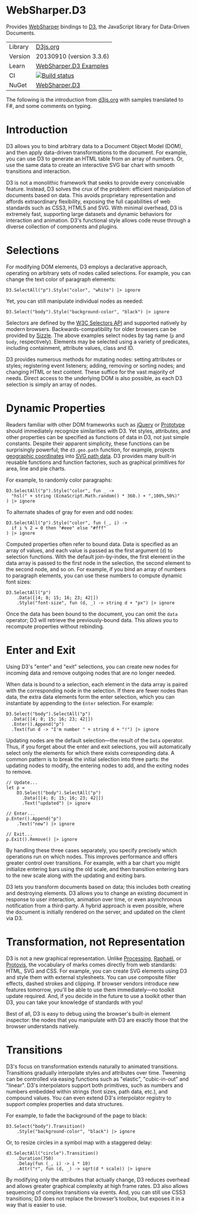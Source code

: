 # WebSharper.D3

Provides [WebSharper](http://websharper.com) bindings to [D3](http://d3js.org), the JavaScript library for Data-Driven Documents.

|          |                             |
| -------- | --------------------------- |
| Library  | [D3js.org](http://d3js.org) |
| Version  | 20130910 (version 3.3.6) |
| Learn    | [WebSharper.D3 Examples](http://intellifactory.github.io/websharper.d3) |
| CI       | [![Build status](https://ci.appveyor.com/api/projects/status/j3imr7tbvfrpu08f)](https://ci.appveyor.com/project/t0yv0/websharper-d3)  |
| NuGet    | [WebSharper.D3](http://nuget.org/packages/WebSharper.D3/) |

The following is the introduction from [d3js.org][d3] with samples 
translated to F#, and some comments on typing.

# Introduction

D3 allows you to bind arbitrary data to a Document Object Model (DOM), and then apply data-driven transformations to the document. For example, you can use D3 to generate an HTML table from an array of numbers. Or, use the same data to create an interactive SVG bar chart with smooth transitions and interaction.

D3 is not a monolithic framework that seeks to provide every conceivable feature. Instead, D3 solves the crux of the problem: efficient manipulation of documents based on data. This avoids proprietary representation and affords extraordinary flexibility, exposing the full capabilities of web standards such as CSS3, HTML5 and SVG. With minimal overhead, D3 is extremely fast, supporting large datasets and dynamic behaviors for interaction and animation. D3's functional style allows code reuse through a diverse collection of components and plugins.

# Selections

For modifying DOM elements, D3 employs a declarative approach, operating on arbitrary sets of nodes called selections. For example, you can change the text color of paragraph elements:

```
D3.SelectAll("p").Style("color", "white") |> ignore
```
Yet, you can still manipulate individual nodes as needed:

```
D3.Select("body").Style("background-color", "black") |> ignore
```
Selectors are defined by the [W3C Selectors API][w3cselectorsapi] and supported natively by modern browsers. Backwards-compatibility for older browsers can be provided by [Sizzle][sizzle]. The above examples select nodes by tag name (`p` and `body`, respectively). Elements may be selected using a variety of predicates, including containment, attribute values, class and ID.

D3 provides numerous methods for mutating nodes: setting attributes or styles; registering event listeners; adding, removing or sorting nodes; and changing HTML or text content. These suffice for the vast majority of needs. Direct access to the underlying DOM is also possible, as each D3 selection is simply an array of nodes.

# Dynamic Properties

Readers familiar with other DOM frameworks such as [jQuery][jquery] or [Prototype][prototypejs] should immediately recognize similarities with D3. Yet styles, attributes, and other properties can be specified as functions of data in D3, not just simple constants. Despite their apparent simplicity, these functions can be surprisingly powerful; the `d3.geo.path` function, for example, projects [geographic coordinates][geocoordinates] into [SVG path data][pathdata]. D3 provides many built-in reusable functions and function factories, such as graphical primitives for area, line and pie charts.

For example, to randomly color paragraphs:

```
D3.SelectAll("p").Style("color", fun _ ->
  "hsl(" + string (EcmaScript.Math.random() * 360.) + ",100%,50%)"
) |> ignore
```

To alternate shades of gray for even and odd nodes:

```
D3.SelectAll("p").Style("color", fun (_, i) ->
  if i % 2 = 0 then "#eee" else "#fff"
) |> ignore
```

Computed properties often refer to bound data. Data is specified as an array of values, and each value is passed as the first argument (`d`) to selection functions. With the default join-by-index, the first element in the data array is passed to the first node in the selection, the second element to the second node, and so on. For example, if you bind an array of numbers to paragraph elements, you can use these numbers to compute dynamic font sizes:

```
D3.SelectAll("p")
    .Data([|4; 8; 15; 16; 23; 42|])
    .Style("font-size", fun (d, _) -> string d + "px") |> ignore
```
Once the data has been bound to the document, you can omit the `data` operator; D3 will retrieve the previously-bound data. This allows you to recompute properties without rebinding.

# Enter and Exit

Using D3's "enter" and "exit" selections, you can create new nodes for incoming data and remove outgoing nodes that are no longer needed.

When data is bound to a selection, each element in the data array is paired with the corresponding node in the selection. If there are fewer nodes than data, the extra data elements form the enter selection, which you can instantiate by appending to the `Enter` selection. For example:

```
D3.Select("body").SelectAll("p")
  .Data([|4; 8; 15; 16; 23; 42|])
  .Enter().Append("p")
  .Text(fun d -> "I'm number " + string d + "!") |> ignore
```
Updating nodes are the default selection—the result of the `Data` operator. Thus, if you forget about the enter and exit selections, you will automatically select only the elements for which there exists corresponding data. A common pattern is to break the initial selection into three parts: the updating nodes to modify, the entering nodes to add, and the exiting nodes to remove.

```
// Update...
let p =
    D3.Select("body").SelectAll("p")
      .Data([|4; 8; 15; 16; 23; 42|])
      .Text("updated") |> ignore

// Enter...
p.Enter().Append("p")
    .Text("new") |> ignore

// Exit...
p.Exit().Remove() |> ignore
```
By handling these three cases separately, you specify precisely which operations run on which nodes. This improves performance and offers greater control over transitions. For example, with a bar chart you might initialize entering bars using the old scale, and then transition entering bars to the new scale along with the updating and exiting bars.

D3 lets you transform documents based on data; this includes both creating and destroying elements. D3 allows you to change an existing document in response to user interaction, animation over time, or even asynchronous notification from a third-party. A hybrid approach is even possible, where the document is initially rendered on the server, and updated on the client via D3.

# Transformation, not Representation

D3 is not a new graphical representation. Unlike [Processing][processing], [Raphaël][raphael], or [Protovis][protovis], the vocabulary of marks comes directly from web standards: HTML, SVG and CSS. For example, you can create SVG elements using D3 and style them with external stylesheets. You can use composite filter effects, dashed strokes and clipping. If browser vendors introduce new features tomorrow, you'll be able to use them immediately—no toolkit update required. And, if you decide in the future to use a toolkit other than D3, you can take your knowledge of standards with you!

Best of all, D3 is easy to debug using the browser's built-in element inspector: the nodes that you manipulate with D3 are exactly those that the browser understands natively.

# Transitions

D3's focus on transformation extends naturally to animated transitions. Transitions gradually interpolate styles and attributes over time. Tweening can be controlled via easing functions such as "elastic", "cubic-in-out" and "linear". D3's interpolators support both primitives, such as numbers and numbers embedded within strings (font sizes, path data, etc.), and compound values. You can even extend D3's interpolator registry to support complex properties and data structures.

For example, to fade the background of the page to black:

```
D3.Select("body").Transition()
    .Style("background-color", "black") |> ignore
```
Or, to resize circles in a symbol map with a staggered delay:

```
d3.SelectAll("circle").Transition()
    .Duration(750)
    .Delay(fun (_, i) -> i * 10)
    .Attr("r", fun (d, _) -> sqrt(d * scale)) |> ignore
```
By modifying only the attributes that actually change, D3 reduces overhead and allows greater graphical complexity at high frame rates. D3 also allows sequencing of complex transitions via events. And, you can still use CSS3 transitions; D3 does not replace the browser’s toolbox, but exposes it in a way that is easier to use.


[d3]: http://d3js.org
[d3api]: https://github.com/mbostock/d3/wiki/API-Reference
[issues]: http://github.com/intellifactory/websharper.d3/issues
[license]: http://github.com/intellifactory/websharper.d3/blob/master/LICENSE.md
[ws]: http://github.com/intellifactory/websharper
[w3cselectorsapi]: http://www.w3.org/TR/selectors-api
[sizzle]: http://sizzlejs.com
[jquery]: http://jquery.com
[prototypejs]: http://www.prototypejs.org
[geocoordinates]: http://geojson.org
[pathdata]: http://www.w3.org/TR/SVG/paths.html#PathData
[processing]: http://processing.org
[raphael]: http://raphaeljs.com
[protovis]: http://vis.stanford.edu/protovis